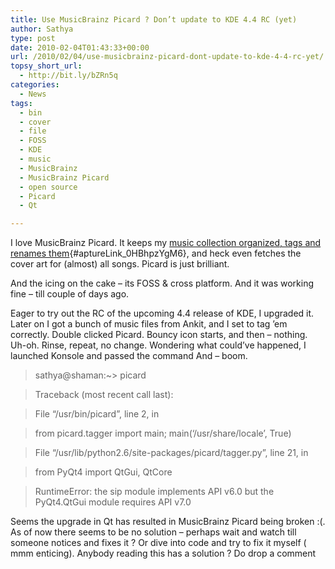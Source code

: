 ```yaml
---
title: Use MusicBrainz Picard ? Don’t update to KDE 4.4 RC (yet)
author: Sathya
type: post
date: 2010-02-04T01:43:33+00:00
url: /2010/02/04/use-musicbrainz-picard-dont-update-to-kde-4-4-rc-yet/
topsy_short_url:
  - http://bit.ly/bZRn5q
categories:
  - News
tags:
  - bin
  - cover
  - file
  - FOSS
  - KDE
  - music
  - MusicBrainz
  - MusicBrainz Picard
  - open source
  - Picard
  - Qt

---
```

I love MusicBrainz Picard. It keeps my [music collection organized, tags and renames them][1]{#aptureLink_0HBhpzYgM6}, and heck even fetches the cover art for (almost) all songs. Picard is just brilliant.

And the icing on the cake &#8211; its FOSS & cross platform. And it was working fine &#8211; till couple of days ago.
  
<!--more-->

Eager to try out the RC of the upcoming 4.4 release of KDE, I upgraded it. Later on I got a bunch of music files from Ankit, and I set to tag &#8217;em correctly. Double clicked Picard. Bouncy icon starts, and then &#8211; nothing. Uh-oh. Rinse, repeat, no change. Wondering what could&#8217;ve happened, I launched Konsole and passed the command And &#8211; boom.

> sathya@shaman:~> picard
  
> Traceback (most recent call last):
  
> File &#8220;/usr/bin/picard&#8221;, line 2, in
  
> from picard.tagger import main; main(&#8216;/usr/share/locale&#8217;, True)
  
> File &#8220;/usr/lib/python2.6/site-packages/picard/tagger.py&#8221;, line 21, in
  
> from PyQt4 import QtGui, QtCore
  
> RuntimeError: the sip module implements API v6.0 but the PyQt4.QtGui module requires API v7.0

Seems the upgrade in Qt has resulted in MusicBrainz Picard being broken :(. As of now there seems to be no solution &#8211; perhaps wait and watch till someone notices and fixes it ? Or dive into code and try to fix it myself ( mmm enticing). Anybody reading this has a solution ? Do drop a comment

 [1]: http://sathyabh.at/2008/07/27/how-organise-and-tag-music-mp3-files-automatically-using-musicbrainz-picard-tagger/